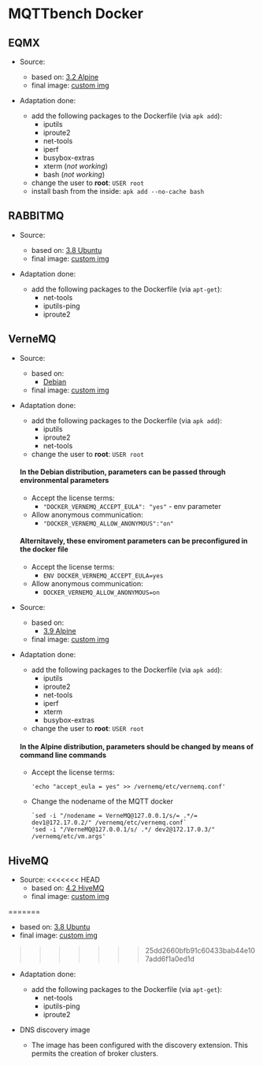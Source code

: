 # MQTTbench Docker

## EQMX
- Source: 
  + based on: [3.2 Alpine](https://github.com/emqx/emqx-docker/blob/master/v3.2/Dockerfile)
  + final image: [custom img](https://hub.docker.com/r/flipperthedog/emqx-bash)

- Adaptation done:
  + add the following packages to the Dockerfile (via `apk add`):
    - iputils
    - iproute2
    - net-tools
    - iperf
    - busybox-extras
    - xterm (_not working_)
    - bash (_not working_)
  + change the user to **root**: `USER root`
  + install bash from the inside: `apk add --no-cache bash` 

## RABBITMQ
- Source: 
  + based on: [3.8 Ubuntu](https://github.com/docker-library/rabbitmq/blob/853ba639f40baeb1f6ae021730fe8b71386b0999/3.8/ubuntu/Dockerfile)
  + final image: [custom img](https://hub.docker.com/r/flipperthedog/rabbitmq)
  
- Adaptation done:
  + add the following packages to the Dockerfile (via `apt-get`):
    - net-tools
    - iputils-ping
    - iproute2


## VerneMQ
- Source: 
  + based on: 
    - [Debian](https://github.com/vernemq/docker-vernemq/blob/master/Dockerfile)
  + final image: [custom img](https://hub.docker.com/r/francigjeci/vernemq-debian)

- Adaptation done:
  + add the following packages to the Dockerfile (via `apk add`):
    - iputils
    - iproute2
    - net-tools
  + change the user to **root**: `USER root`
  #### In the Debian distribution, parameters can be passed through environmental parameters 
  + Accept the license terms: 
    - `"DOCKER_VERNEMQ_ACCEPT_EULA": "yes"` -  env parameter
  + Allow anonymous communication: 
    - `"DOCKER_VERNEMQ_ALLOW_ANONYMOUS":"on"`
  #### Alternitavely, these enviroment parameters can be preconfigured in the docker file 
  + Accept the license terms: 
    - `ENV DOCKER_VERNEMQ_ACCEPT_EULA=yes`
  + Allow anonymous communication: 
    - `DOCKER_VERNEMQ_ALLOW_ANONYMOUS=on`
  
- Source: 
  + based on: 
    - [3.9 Alpine](https://github.com/vernemq/docker-vernemq/blob/master/Dockerfile.alpine)
  + final image: [custom img]()

- Adaptation done:
  + add the following packages to the Dockerfile (via `apk add`):
    - iputils
    - iproute2
    - net-tools
    - iperf
    - xterm
    - busybox-extras
  + change the user to **root**: `USER root`
  #### In the Alpine distribution, parameters should be changed by means of command line commands
  + Accept the license terms:
        
        'echo "accept_eula = yes" >> /vernemq/etc/vernemq.conf'
  
  + Change the nodename of the MQTT docker 
  
        `sed -i "/nodename = VerneMQ@127.0.0.1/s/= .*/= dev1@172.17.0.2/" /vernemq/etc/vernemq.conf`
        'sed -i "/VerneMQ@127.0.0.1/s/ .*/ dev2@172.17.0.3/" /vernemq/etc/vm.args'

  
  
  

## HiveMQ
- Source: 
<<<<<<< HEAD
  + based on: [4.2 HiveMQ](https://github.com/hivemq/hivemq4-docker-images/tree/master/hivemq4/dns-image/Dockerfile)  
  + final image: [custom img]()

=======
  + based on: [3.8 Ubuntu](https://github.com/docker-library/rabbitmq/blob/853ba639f40baeb1f6ae021730fe8b71386b0999/3.8/ubuntu/Dockerfile)
  + final image: [custom img](https://hub.docker.com/r/flipperthedog/rabbitmq)
  
>>>>>>> 25dd2660bfb91c60433bab44e107add6f1a0ed1d
- Adaptation done:
  + add the following packages to the Dockerfile (via `apt-get`):
    - net-tools
    - iputils-ping
    - iproute2

- DNS discovery image
  + The image has been configured with the discovery extension. 
  This permits the creation of broker clusters.
